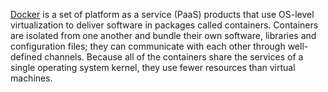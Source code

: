[Docker](https://www.docker.com/) is a set of platform as a service (PaaS) products that use OS-level 
virtualization to deliver software in packages called containers.
Containers are isolated from one another and bundle their own software, 
libraries and configuration files; they can communicate with each other through well-defined channels.
Because all of the containers share the services of a single operating system kernel, they use fewer resources than virtual machines.
